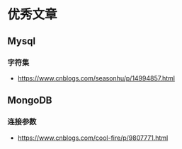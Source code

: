 # 优秀文章

## Mysql
### 字符集
* https://www.cnblogs.com/seasonhu/p/14994857.html

## MongoDB
### 连接参数
* https://www.cnblogs.com/cool-fire/p/9807771.html
